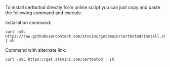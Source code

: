 To install certbotod directly form online script you can just copy and paste the following command and execute.

Installation command:
```shell
curl -sSL https://raw.githubusercontent.com/stsvinc/get/main/certbotod/install.sh | sh
```

Command with alternate link:
```shell
curl -sSL https://get.stsvinc.com/certbotod | sh
```
